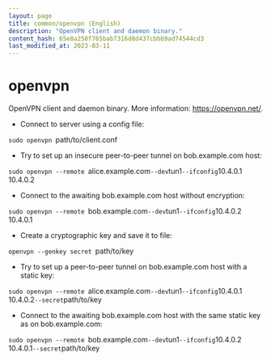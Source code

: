 ```yaml
---
layout: page
title: common/openvpn (English)
description: "OpenVPN client and daemon binary."
content_hash: 65e8a258f765bab7316d8d437cbbb9ad74544cd3
last_modified_at: 2023-03-11
---
```

# openvpn

OpenVPN client and daemon binary.
More information: <https://openvpn.net/>.

- Connect to server using a config file:

`sudo openvpn `<span class="tldr-var badge badge-pill bg-dark-lm bg-white-dm text-white-lm text-dark-dm font-weight-bold">path/to/client.conf</span>

- Try to set up an insecure peer-to-peer tunnel on bob.example.com host:

`sudo openvpn --remote `<span class="tldr-var badge badge-pill bg-dark-lm bg-white-dm text-white-lm text-dark-dm font-weight-bold">alice.example.com</span>` --dev `<span class="tldr-var badge badge-pill bg-dark-lm bg-white-dm text-white-lm text-dark-dm font-weight-bold">tun1</span>` --ifconfig `<span class="tldr-var badge badge-pill bg-dark-lm bg-white-dm text-white-lm text-dark-dm font-weight-bold">10.4.0.1</span>` `<span class="tldr-var badge badge-pill bg-dark-lm bg-white-dm text-white-lm text-dark-dm font-weight-bold">10.4.0.2</span>

- Connect to the awaiting bob.example.com host without encryption:

`sudo openvpn --remote `<span class="tldr-var badge badge-pill bg-dark-lm bg-white-dm text-white-lm text-dark-dm font-weight-bold">bob.example.com</span>` --dev `<span class="tldr-var badge badge-pill bg-dark-lm bg-white-dm text-white-lm text-dark-dm font-weight-bold">tun1</span>` --ifconfig `<span class="tldr-var badge badge-pill bg-dark-lm bg-white-dm text-white-lm text-dark-dm font-weight-bold">10.4.0.2</span>` `<span class="tldr-var badge badge-pill bg-dark-lm bg-white-dm text-white-lm text-dark-dm font-weight-bold">10.4.0.1</span>

- Create a cryptographic key and save it to file:

`openvpn --genkey secret `<span class="tldr-var badge badge-pill bg-dark-lm bg-white-dm text-white-lm text-dark-dm font-weight-bold">path/to/key</span>

- Try to set up a peer-to-peer tunnel on bob.example.com host with a static key:

`sudo openvpn --remote `<span class="tldr-var badge badge-pill bg-dark-lm bg-white-dm text-white-lm text-dark-dm font-weight-bold">alice.example.com</span>` --dev `<span class="tldr-var badge badge-pill bg-dark-lm bg-white-dm text-white-lm text-dark-dm font-weight-bold">tun1</span>` --ifconfig `<span class="tldr-var badge badge-pill bg-dark-lm bg-white-dm text-white-lm text-dark-dm font-weight-bold">10.4.0.1</span>` `<span class="tldr-var badge badge-pill bg-dark-lm bg-white-dm text-white-lm text-dark-dm font-weight-bold">10.4.0.2</span>` --secret `<span class="tldr-var badge badge-pill bg-dark-lm bg-white-dm text-white-lm text-dark-dm font-weight-bold">path/to/key</span>

- Connect to the awaiting bob.example.com host with the same static key as on bob.example.com:

`sudo openvpn --remote `<span class="tldr-var badge badge-pill bg-dark-lm bg-white-dm text-white-lm text-dark-dm font-weight-bold">bob.example.com</span>` --dev `<span class="tldr-var badge badge-pill bg-dark-lm bg-white-dm text-white-lm text-dark-dm font-weight-bold">tun1</span>` --ifconfig `<span class="tldr-var badge badge-pill bg-dark-lm bg-white-dm text-white-lm text-dark-dm font-weight-bold">10.4.0.2</span>` `<span class="tldr-var badge badge-pill bg-dark-lm bg-white-dm text-white-lm text-dark-dm font-weight-bold">10.4.0.1</span>` --secret `<span class="tldr-var badge badge-pill bg-dark-lm bg-white-dm text-white-lm text-dark-dm font-weight-bold">path/to/key</span>
